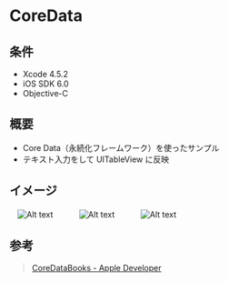 CoreData
====================

条件
---------------
 * Xcode 4.5.2
 * iOS SDK 6.0
 * Objective-C

概要
---------------
 * Core Data（永続化フレームワーク）を使ったサンプル
 * テキスト入力をして UITableView に反映

イメージ
---------------
　![Alt text](https://raw.github.com/syake/UITableView-Examples/master/CoreData/assets/capture_01.png)　　
　![Alt text](https://raw.github.com/syake/UITableView-Examples/master/CoreData/assets/capture_02.png)　　
　![Alt text](https://raw.github.com/syake/UITableView-Examples/master/CoreData/assets/capture_03.png)

参考
---------------
 > [CoreDataBooks - Apple Developer](http://developer.apple.com/library/ios/#samplecode/CoreDataBooks/Introduction/Intro.html "CoreDataBooks - Apple Developer")
